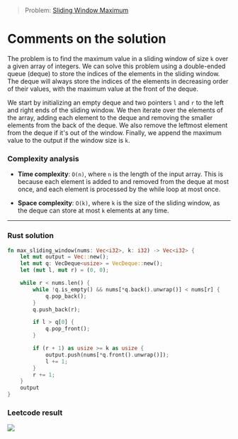 > Problem: [Sliding Window Maximum](https://leetcode.com/problems/sliding-window-maximum/)

# Comments on the solution

The problem is to find the maximum value in a sliding window of size `k` over a given array of integers. We can solve this problem using a double-ended queue (deque) to store the indices of the elements in the sliding window. The deque will always store the indices of the elements in decreasing order of their values, with the maximum value at the front of the deque.

We start by initializing an empty deque and two pointers `l` and `r` to the left and right ends of the sliding window. We then iterate over the elements of the array, adding each element to the deque and removing the smaller elements from the back of the deque. We also remove the leftmost element from the deque if it's out of the window. Finally, we append the maximum value to the output if the window size is `k`.


### Complexity analysis

* **Time complexity**: `O(n)`, where `n` is the length of the input array. This is because each element is added to and removed from the deque at most once, and each element is processed by the while loop at most once.

* **Space complexity**: `O(k)`, where `k` is the size of the sliding window, as the deque can store at most `k` elements at any time.

---

### Rust solution

```rust
fn max_sliding_window(nums: Vec<i32>, k: i32) -> Vec<i32> {
    let mut output = Vec::new();
    let mut q: VecDeque<usize> = VecDeque::new();
    let (mut l, mut r) = (0, 0);

    while r < nums.len() {
        while !q.is_empty() && nums[*q.back().unwrap()] < nums[r] {
            q.pop_back();
        }
        q.push_back(r);

        if l > q[0] {
            q.pop_front();
        }

        if (r + 1) as usize >= k as usize {
            output.push(nums[*q.front().unwrap()]);
            l += 1;
        }
        r += 1;
    }
    output
}
```

### Leetcode result

![](https://i.imgur.com/OR15Xve.png)
